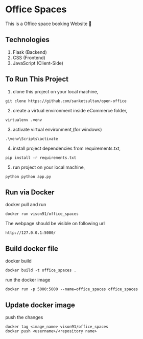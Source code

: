 # Office Spaces
This is a Office space booking Website 🍟


## Technologies
1. Flask (Backend)
3. CSS (Frontend)
4. JavaScript (Client-Side)


## To Run This Project

1. clone this project on your local machine,
```
git clone https://github.com/sanketsultan/open-office
```
2. create a virtual environment inside eCommerce folder,
```
virtualenv .venv
```
3. activate virtual environment,(for windows)
```
.\venv\Scripts\activate 
```
4. install project dependencies from requirements.txt,
```
pip install -r requirements.txt
```
5. run project on your local machine,
```
python python app.py
```

## Run via Docker

docker pull and run
```
docker run vison91/office_spaces
```
The webpage should be visible on following url
```
http://127.0.0.1:5000/
```

## Build docker file
docker build
```
docker build -t office_spaces .
```
run the docker image
```
docker run -p 5000:5000 --name=office_spaces office_spaces
```
## Update docker image
push the changes
```
docker tag <image_name> vison91/office_spaces
docker push <username>/<repository name>
```
